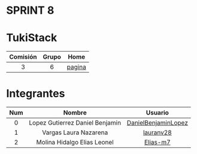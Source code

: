 # SPRINT 8

# TukiStack

| Comisión | Grupo |      Home      |
| :------: | :---: | :------------: |
|    3     |   6   | [pagina][home] |

# Integrantes

| Num |             Nombre              |         Usuario          |
| :-: | :-----------------------------: | :----------------------: |
|  0  | Lopez Gutierrez Daniel Benjamin | [DanielBenjaminLopez][0] |
|  1  |      Vargas Laura Nazarena      |      [lauranv28][1]      |
|  2  |  Molina Hidalgo Elias Leonel    |      [Elias-m7][2]       |

[0]: https://github.com/DanielBenjaminLopez
[1]: https://github.com/lauranv28
[2]: https://github.com/Elias-m7
[home]: https://github.com/lauranv28/TukiStack
